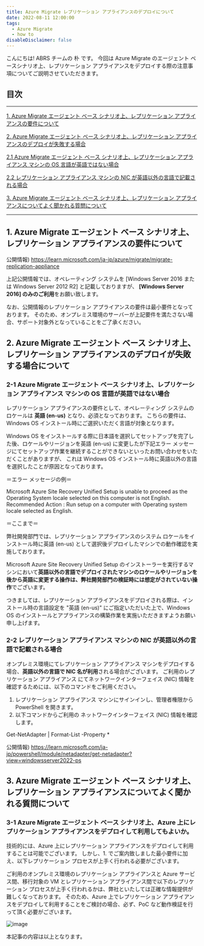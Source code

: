 ```yaml
---
title: Azure Migrate レプリケーション アプライアンスのデプロイについて
date: 2022-08-11 12:00:00
tags:
  - Azure Migrate
  - how to
disableDisclaimer: false
---
```


<!-- more -->
こんにちは! ABRS チームの 朴 です。
今回は Azure Migrate のエージェント ベースシナリオ上、レプリケーション アプライアンスをデプロイする際の注意事項についてご説明させていただきます。


## 目次
-----------------------------------------------------------
[1. Azure Migrate エージェント ベース シナリオ上、レプリケーション アプライアンスの要件について](#1)

[2. Azure Migrate エージェント ベース シナリオ上、レプリケーション アプライアンスのデプロイが失敗する場合](#2)
   
   [  2.1 Azure Migrate エージェント ベース シナリオ上、レプリケーション アプライアンス マシンの OS 言語が英語ではない場合](#2-1)
   
   [  2.2 レプリケーション アプライアンス マシンの NIC が英語以外の言語で記載される場合](#2-2)

[3. Azure Migrate エージェント ベース シナリオ上、レプリケーション アプライアンスについてよく聞かれる質問について](#3)

-----------------------------------------------------------


## <a id="1"></a> 1. Azure Migrate エージェント ベース シナリオ上、レプリケーション アプライアンスの要件について
公開情報) https://learn.microsoft.com/ja-jp/azure/migrate/migrate-replication-appliance

上記公開情報では、オペレーティング システムを [Windows Server 2016 または Windows Server 2012 R2] と記載しておりますが、
**[Windows Server 2016] のみのご利用**をお願い致します。

なお、公開情報のレプリケーション アプライアンスの要件は最小要件となっております。
そのため、オンプレミス環境のサーバーが上記要件を満たさない場合、サポート対象外となっていることをご了承ください。

## <a id="2"></a> 2. Azure Migrate エージェント ベース シナリオ上、レプリケーション アプライアンスのデプロイが失敗する場合について

### <a id="2-1"></a> 2-1 Azure Migrate エージェント ベース シナリオ上、レプリケーション アプライアンス マシンの OS 言語が英語ではない場合
レプリケーション アプライアンスの要件として、オペレーティング システムのロケールは **英語 (en-us)** となり、必須となっております。
こちらの要件は、Windows OS インストール時にご選択いただく言語が対象となります。

Windows OS をインストールする際に日本語を選択してセットアップを完了した後、ロケールやリージョンを英語 (en-us) に変更したが下記エラー メッセージにてセットアップ作業を継続することができないといったお問い合わせをいただくことがありますが、
これは Windows OS インストール時に英語以外の言語を選択したことが原因となっております。

＝エラー メッセージの例＝

Microsoft Azure Site Recovery Unified Setup is unable to proceed as the Operating System locale selected on this computer is not English.
Recommended Action : Run setup on a computer with Operating system locale selected as English.

＝ここまで＝

弊社開発部門では、レプリケーション アプライアンスのシステム ロケールをインストール時に英語 (en-us) として選択後デプロイしたマシンでの動作確認を実施しております。

Microsoft Azure Site Recovery Unified Setup のインストーラーを実行するマシンにおいて**英語以外の言語でデプロイされたマシンのロケールやリージョンを後から英語に変更する操作は、弊社開発部門の検証時には想定がされていない操作**でございます。

つきましては、レプリケーション アプライアンスをデプロイされる際は、インストール時の言語設定を "英語 (en-us)" にご指定いただいた上で、Windows OS のインストールとアプライアンスの構築作業を実施いただきますようお願い申し上げます。

### <a id="2-1"></a> 2-2 レプリケーション アプライアンス マシンの NIC が英語以外の言語で記載される場合
オンプレミス環境にてレプリケーション アプライアンス マシンをデプロイする場合、**英語以外の言語で NIC 名が利用**される場合がございます。 
ご利用のレプリケーション アプライアンス にてネットワークインターフェイス (NIC) 情報を確認するためには、以下のコマンドをご利用ください。

1. レプリケーション アプライアンス マシンにサインインし、管理者権限から PowerShell を開きます。
2. 以下コマンドからご利用の ネットワークインターフェイス (NIC) 情報を確認します。

Get-NetAdapter | Format-List -Property *

公開情報) https://learn.microsoft.com/ja-jp/powershell/module/netadapter/get-netadapter?view=windowsserver2022-ps

## <a id="3"></a> 3. Azure Migrate エージェント ベース シナリオ上、レプリケーション アプライアンスについてよく聞かれる質問について
### <a id="3-1"></a> 3-1 Azure Migrate エージェント ベース シナリオ上、Azure 上にレプリケーション アプライアンスをデプロイして利用してもよいか。
技術的には、Azure 上にレプリケーション アプライアンスをデプロイして利用することは可能でございます。
しかし、1. でご案内致しました最小要件に加え、以下レプリケーション プロセスが上手く行われる必要がございます。

ご利用のオンプレミス環境のレプリケーション アプライアンスと Azure サービス間、移行対象の VM とレプリケーション アプライアンス間で以下のレプリケーション プロセスが上手く行われるかは、弊社といたしては正確な情報提供が難しくなっております。
そのため、Azure 上でレプリケーション アプライアンスをデプロイして利用することをご検討の場合、必ず、PoC など動作検証を行って頂く必要がございます。

![image](https://github.com/jpabrs-scem/blog/assets/141316175/a6ddfe2e-5ddb-4247-be68-4626a72210c1)















本記事の内容は以上となります。
